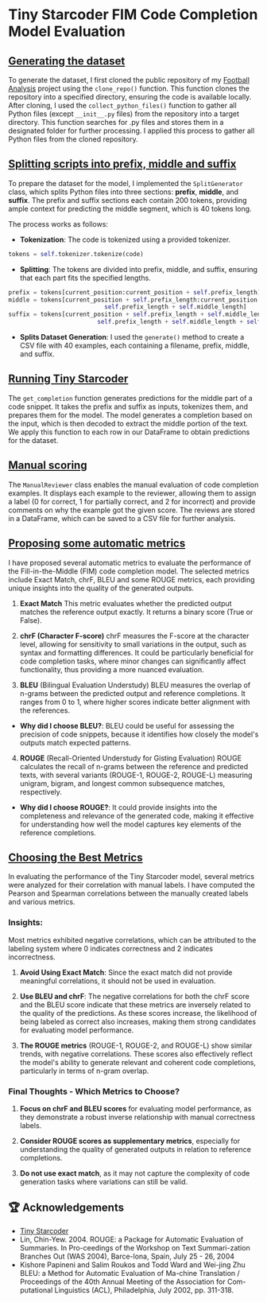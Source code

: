 # Tiny Starcoder FIM Code Completion Model Evaluation

## [Generating the dataset](data_fetcher.py)
To generate the dataset, I first cloned the public repository of my [Football Analysis]("https://github.com/mradovic38/football_analysis") project using the `clone_repo()` function. This function clones the repository into a specified directory, ensuring the code is available locally. After cloning, I used the `collect_python_files()` function to gather all Python files (except `__init__.py` files) from the repository into a target directory. This function searches for .py files and stores them in a designated folder for further processing. I applied this process to gather all Python files from the cloned repository.

## [Splitting scripts into prefix, middle and suffix](split_generator.py)
To prepare the dataset for the model, I implemented the `SplitGenerator` class, which splits Python files into three sections: **prefix**, **middle**, and **suffix**. The prefix and suffix sections each contain 200 tokens, providing ample context for predicting the middle segment, which is 40 tokens long. 

The process works as follows:
- **Tokenization**: The code is tokenized using a provided tokenizer.
```python
tokens = self.tokenizer.tokenize(code)
```
- **Splitting**: The tokens are divided into prefix, middle, and suffix, ensuring that each part fits the specified lengths.
```python
prefix = tokens[current_position:current_position + self.prefix_length]
middle = tokens[current_position + self.prefix_length:current_position +
                           self.prefix_length + self.middle_length]
suffix = tokens[current_position + self.prefix_length + self.middle_length:current_position +
                         self.prefix_length + self.middle_length + self.suffix_length]
```
- **Splits Dataset Generation**: I used the `generate()` method to create a CSV file with 40 examples, each containing a filename, prefix, middle, and suffix.

## [Running Tiny Starcoder](tiny_starcoder_evaluation.ipynb)
The `get_completion` function generates predictions for the middle part of a code snippet. It takes the prefix and suffix as inputs, tokenizes them, and prepares them for the model. The model generates a completion based on the input, which is then decoded to extract the middle portion of the text.
We apply this function to each row in our DataFrame to obtain predictions for the dataset.

## [Manual scoring](manual_reviewer.py)
The `ManualReviewer` class enables the manual evaluation of code completion examples. It displays each example to the reviewer, allowing them to assign a label (0 for correct, 1 for partially correct, and 2 for incorrect) and provide comments on why the example got the given score. The reviews are stored in a DataFrame, which can be saved to a CSV file for further analysis.

## [Proposing some automatic metrics](tiny_starcoder_evaluation.ipynb)
I have proposed several automatic metrics to evaluate the performance of the Fill-in-the-Middle (FIM) code completion model. The selected metrics include Exact Match, chrF, BLEU and some ROUGE metrics, each providing unique insights into the quality of the generated outputs.

1. **Exact Match**
This metric evaluates whether the predicted output matches the reference output exactly. It returns a binary score (True or False).

2. **chrF (Character F-score)**
chrF measures the F-score at the character level, allowing for sensitivity to small variations in the output, such as syntax and formatting differences. It could be particularly beneficial for code completion tasks, where minor changes can significantly affect functionality, thus providing a more nuanced evaluation.

3. **BLEU** (Bilingual Evaluation Understudy)
BLEU measures the overlap of n-grams between the predicted output and reference completions. It ranges from 0 to 1, where higher scores indicate better alignment with the references.
 - **Why did I choose BLEU?**: BLEU could be useful for assessing the precision of code snippets, because it identifies how closely the model's outputs match expected patterns.

4. **ROUGE** (Recall-Oriented Understudy for Gisting Evaluation)
ROUGE calculates the recall of n-grams between the reference and predicted texts, with several variants (ROUGE-1, ROUGE-2, ROUGE-L) measuring unigram, bigram, and longest common subsequence matches, respectively.
 - **Why did I choose ROUGE?**: It could provide insights into the completeness and relevance of the generated code, making it effective for understanding how well the model captures key elements of the reference completions.

## [Choosing the Best Metrics](tiny_starcoder_evaluation.ipynb)
In evaluating the performance of the Tiny Starcoder model, several metrics were analyzed for their correlation with manual labels. I have computed the Pearson and Spearman correlations between the manually created labels and various metrics.
### Insights:
Most metrics exhibited negative correlations, which can be attributed to the labeling system where 0 indicates correctness and 2 indicates incorrectness.
1. **Avoid Using Exact Match**: Since the exact match did not provide meaningful correlations, it should not be used in evaluation.

2. **Use BLEU and chrF**: The negative correlations for both the chrF score and the BLEU score indicate that these metrics are inversely related to the quality of the predictions. As these scores increase, the likelihood of being labeled as correct also increases, making them strong candidates for evaluating model performance.

3. **The ROUGE metrics** (ROUGE-1, ROUGE-2, and ROUGE-L) show similar trends, with negative correlations. These scores also effectively reflect the model's ability to generate relevant and coherent code completions, particularly in terms of n-gram overlap.

### Final Thoughts - Which Metrics to Choose?
1. **Focus on chrF and BLEU scores** for evaluating model performance, as they demonstrate a robust inverse relationship with manual correctness labels.

2. **Consider ROUGE scores as supplementary metrics**, especially for understanding the quality of generated outputs in relation to reference completions.

3. **Do not use exact match**, as it may not capture the complexity of code generation tasks where variations can still be valid.

## 🏆 Acknowledgements
* [Tiny Starcoder](https://huggingface.co/bigcode/tiny_starcoder_py)
* Lin, Chin-Yew. 2004. ROUGE: a Package for Automatic Evaluation of Summaries. In Pro-ceedings of the Workshop on Text Summari-zation  Branches  Out  (WAS  2004),  Barce-lona, Spain, July 25 - 26, 2004
* Kishore  Papineni  and  Salim  Roukos  and Todd  Ward  and  Wei-jing  Zhu  BLEU:  a Method  for  Automatic  Evaluation  of  Ma-chine Translation /  Proceedings of the 40th Annual Meeting of the Association for Com-putational  Linguistics  (ACL),  Philadelphia, July 2002, pp. 311-318.
